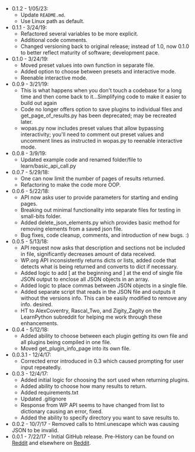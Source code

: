 - 0.1.2 - 1/05/23:
  - Update `README.md`.
  - Use Linux path as default.
- 0.1.1 - 3/24/19:
  - Refactored several variables to be more explicit.
  - Additional code comments.
  - Changed versioning back to original release; instead of 1.0, now 0.1.0 to better reflect maturity of software; development pace.
- 0.1.0 - 3/24/19:
  - Moved preset values into own function in separate file.
  - Added option to choose between presets and interactive mode.
  - Reenable interactive mode.
- 0.0.9 - 3/21/19:
  - This is what happens when you don't touch a codebase for a long time and then come back to it...Simplifying code to make it easier to build out again
  - Code no longer offers option to save plugins to individual files and get_page_of_results.py has been deprecated; may be recreated later.
  - wopas.py now includes preset values that allow bypassing interactivity; you'll need to comment out preset values and uncomment lines as instructed in wopas.py to reenable interactive mode.
- 0.0.8 - 3/9/19:
  - Updated example code and renamed folder/file to learn/basic_api_call.py
- 0.0.7 - 5/29/18:
  - One can now limit the number of pages of results returned.
  - Refactoring to make the code more OOP.
- 0.0.6 - 5/22/18:
  - API now asks user to provide parameters for starting and ending pages.
  - Breaking out minimal functionality into separate files for testing in small-bits folder.
  - Added delete_json_elements.py which provides basic method for removing elements from a saved json file.
  - Bug fixes, code cleanup, comments, and introduction of new bugs. :)
- 0.0.5 - 5/13/18:
    - API request now asks that description and sections not be included in file, significantly decreases amount of data received.
    - WP.org API inconsistently returns dicts or lists, added code that detects what is being returned and converts to dict if necessary.
    - Added logic to add [ at the beginning and ] at the end of single file JSON output to enclose all JSON objects in an array.
    - Added logic to place commas between JSON objects in a single file.
    - Added separate script that reads in the JSON file and outputs it without the versions info. This can be easily modified to remove any info. desired.
    - HT to AlexCoventry, Rascal_Two, and Zigity_Zagity on the LearnPython subreddit for helping me work through these enhancements.
- 0.0.4 - 5/12/18:
    - Added ability to choose between each plugin getting its own file and all plugins being compiled in one file.
    - Moved get_plugin_info_page into its own file.
- 0.0.3.1 - 12/4/17:
	- Corrected error introduced in 0.3 which caused prompting for user input repeatedly.
- 0.0.3 - 12/4/17:
	- Added initial logic for choosing the sort used when returning plugins.
	- Added ability to choose how many results to return.
	- Added requirements.txt
	- Updated .gitignore
	- Response from WP API seems to have changed from list to dictionary causing an error, fixed.
	- Added the ability to specify directory you want to save results to.
- 0.0.2 - 10/7/17 - Removed calls to html.unescape which was causing JSON to be invalid.
- 0.0.1 - 7/22/17 - Initial GitHub release. Pre-History can be found on [Reddit](https://www.reddit.com/r/learnpython/comments/6o4tls/help_parsing_json/) and elsewhere on [Reddit](https://www.reddit.com/r/Python/comments/6nk5yl/help_needed_using_python_to_pull_in_and_transform/).
